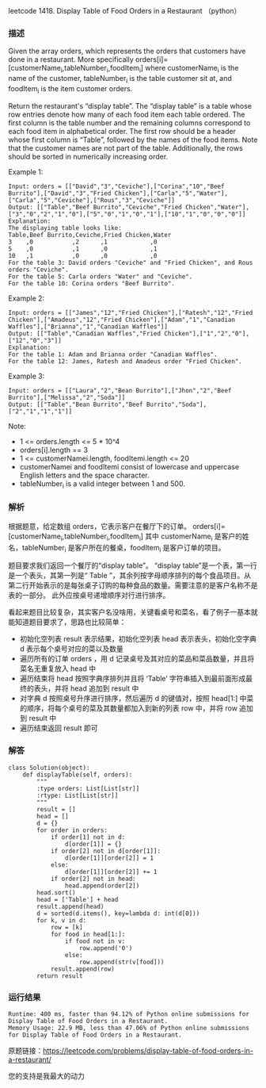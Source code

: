 leetcode 1418. Display Table of Food Orders in a Restaurant （python）

### 描述

Given the array orders, which represents the orders that customers have done in a restaurant. More specifically orders[i]=[customerName<sub>i</sub>,tableNumber<sub>i</sub>,foodItem<sub>i</sub>] where customerName<sub>i</sub> is the name of the customer, tableNumber<sub>i</sub> is the table customer sit at, and foodItem<sub>i</sub> is the item customer orders.

Return the restaurant's “display table”. The “display table” is a table whose row entries denote how many of each food item each table ordered. The first column is the table number and the remaining columns correspond to each food item in alphabetical order. The first row should be a header whose first column is “Table”, followed by the names of the food items. Note that the customer names are not part of the table. Additionally, the rows should be sorted in numerically increasing order.



Example 1:

	Input: orders = [["David","3","Ceviche"],["Corina","10","Beef Burrito"],["David","3","Fried Chicken"],["Carla","5","Water"],["Carla","5","Ceviche"],["Rous","3","Ceviche"]]
	Output: [["Table","Beef Burrito","Ceviche","Fried Chicken","Water"],["3","0","2","1","0"],["5","0","1","0","1"],["10","1","0","0","0"]] 
	Explanation:
	The displaying table looks like:
	Table,Beef Burrito,Ceviche,Fried Chicken,Water
	3    ,0           ,2      ,1            ,0
	5    ,0           ,1      ,0            ,1
	10   ,1           ,0      ,0            ,0
	For the table 3: David orders "Ceviche" and "Fried Chicken", and Rous orders "Ceviche".
	For the table 5: Carla orders "Water" and "Ceviche".
	For the table 10: Corina orders "Beef Burrito". 

	
Example 2:

	
	Input: orders = [["James","12","Fried Chicken"],["Ratesh","12","Fried Chicken"],["Amadeus","12","Fried Chicken"],["Adam","1","Canadian Waffles"],["Brianna","1","Canadian Waffles"]]
	Output: [["Table","Canadian Waffles","Fried Chicken"],["1","2","0"],["12","0","3"]] 
	Explanation: 
	For the table 1: Adam and Brianna order "Canadian Waffles".
	For the table 12: James, Ratesh and Amadeus order "Fried Chicken".

Example 3:

	Input: orders = [["Laura","2","Bean Burrito"],["Jhon","2","Beef Burrito"],["Melissa","2","Soda"]]
	Output: [["Table","Bean Burrito","Beef Burrito","Soda"],["2","1","1","1"]]

	


Note:

* 1 <= orders.length <= 5 * 10^4
* orders[i].length == 3
* 1 <= customerNamei.length, foodItemi.length <= 20
* customerNamei and foodItemi consist of lowercase and uppercase English letters and the space character.
* tableNumber<sub>i</sub> is a valid integer between 1 and 500.


### 解析


根据题意，给定数组 orders，它表示客户在餐厅下的订单。 orders[i]=[customerName<sub>i</sub>,tableNumber<sub>i</sub>,foodItem<sub>i</sub>] 其中 customerName<sub>i</sub> 是客户的姓名，tableNumber<sub>i</sub> 是客户所在的餐桌，foodItem<sub>i</sub> 是客户订单的项目。

题目要求我们返回一个餐厅的“display table”。 “display table”是一个表，第一行是一个表头，其第一列是“ Table ”，其余列按字母顺序排列的每个食品项目。从第二行开始表示的是每张桌子订购的每种食品的数量。需要注意的是客户名称不是表的一部分。 此外应按桌号递增顺序对行进行排序。

看起来题目比较复杂，其实客户名没啥用，关键看桌号和菜名，看了例子一基本就能知道题目要求了，思路也比较简单：

* 初始化空列表 result 表示结果，初始化空列表 head 表示表头，初始化空字典 d 表示每个桌号对应的菜以及数量
* 遍历所有的订单 orders ，用 d 记录桌号及其对应的菜品和菜品数量，并且将菜名无重复放入 head 中
* 遍历结束将 head 按照字典序排列并且将 ‘Table’ 字符串插入到最前面形成最终的表头，并将 head 追加到 result 中
* 对字典 d 按照桌号升序进行排序，然后遍历 d 的键值对，按照 head[1:] 中菜的顺序，将每个桌号的菜及其数量都加入到新的列表 row 中，并将 row 追加到 result 中
* 遍历结束返回 result 即可


### 解答
				

	class Solution(object):
	    def displayTable(self, orders):
	        """
	        :type orders: List[List[str]]
	        :rtype: List[List[str]]
	        """
	        result = []
	        head = []
	        d = {}
	        for order in orders:
	            if order[1] not in d:
	                d[order[1]] = {}
	            if order[2] not in d[order[1]]:
	                d[order[1]][order[2]] = 1
	            else:
	                d[order[1]][order[2]] += 1
	            if order[2] not in head:
	                head.append(order[2])
	        head.sort()
	        head = ['Table'] + head
	        result.append(head)
	        d = sorted(d.items(), key=lambda d: int(d[0]))
	        for k, v in d:
	            row = [k]
	            for food in head[1:]:
	                if food not in v:
	                    row.append('0')
	                else:
	                    row.append(str(v[food]))
	            result.append(row)
	        return result
	        
            	      
			
### 运行结果

	Runtime: 400 ms, faster than 94.12% of Python online submissions for Display Table of Food Orders in a Restaurant.
	Memory Usage: 22.9 MB, less than 47.06% of Python online submissions for Display Table of Food Orders in a Restaurant.


原题链接：https://leetcode.com/problems/display-table-of-food-orders-in-a-restaurant/



您的支持是我最大的动力
